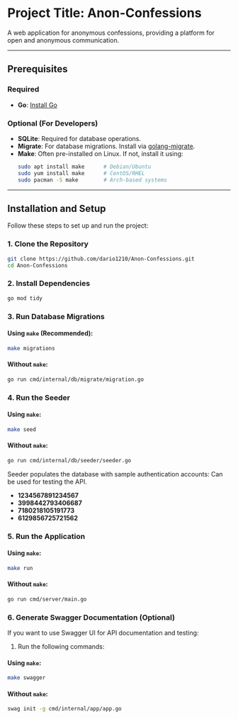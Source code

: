 # **Project Title: Anon-Confessions**

A web application for anonymous confessions, providing a platform for open and anonymous communication.

---

## **Prerequisites**

### **Required**

- **Go**: [Install Go](https://go.dev/)

### **Optional (For Developers)**

- **SQLite**: Required for database operations.
- **Migrate**: For database migrations. Install via [golang-migrate](https://pkg.go.dev/github.com/golang-migrate/migrate/v4).
- **Make**: Often pre-installed on Linux. If not, install it using:
  ```bash
  sudo apt install make      # Debian/Ubuntu
  sudo yum install make      # CentOS/RHEL
  sudo pacman -S make        # Arch-based systems
  ```

---

## **Installation and Setup**

Follow these steps to set up and run the project:

### 1. **Clone the Repository**

```bash
git clone https://github.com/dario1210/Anon-Confessions.git
cd Anon-Confessions
```

### 2. **Install Dependencies**

```bash
go mod tidy
```

### 3. **Run Database Migrations**

#### Using `make` (Recommended):

```bash
make migrations
```

#### Without `make`:

```bash
go run cmd/internal/db/migrate/migration.go
```

### 4. **Run the Seeder**

#### Using `make`:

```bash
make seed
```

#### Without `make`:

```bash
go run cmd/internal/db/seeder/seeder.go
```

Seeder populates the database with sample authentication accounts:
Can be used for testing the API.

- **1234567891234567**
- **3998442793406687**
- **7180218105191773**
- **6129856725721562**

### 5. **Run the Application**

#### Using `make`:

```bash
make run
```

#### Without `make`:

```bash
go run cmd/server/main.go
```

### 6. **Generate Swagger Documentation** (Optional)

If you want to use Swagger UI for API documentation and testing:

1. Run the following commands:

#### Using `make`:

```bash
make swagger
```

#### Without `make`:

```bash
swag init -g cmd/internal/app/app.go
```
